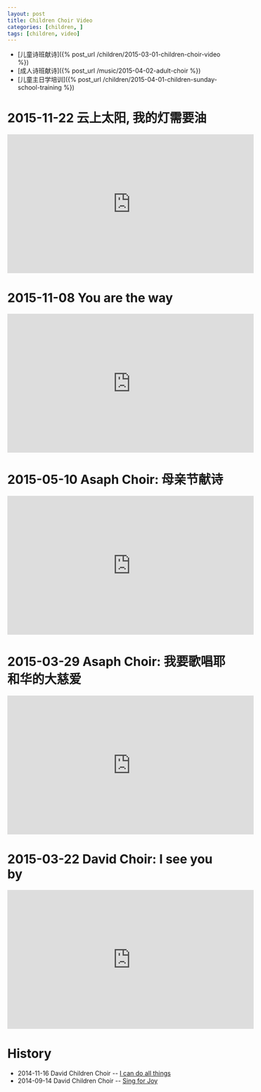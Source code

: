```yaml
---
layout: post 
title: Children Choir Video
categories: [children, ]
tags: [children, video]
---
```


 * [儿童诗班献诗]({% post_url /children/2015-03-01-children-choir-video %})
 * [成人诗班献诗]({% post_url /music/2015-04-02-adult-choir %})
 * [儿童主日学培训]({% post_url /children/2015-04-01-children-sunday-school-training %})


2015-11-22 云上太阳, 我的灯需要油
===============================================

<iframe width="560" height="315" src="https://www.youtube.com/embed/ZO86FGTqYWc" frameborder="0" 
allowfullscreen></iframe>


2015-11-08 You are the way
===============================================

<iframe width="560" height="315" src="https://www.youtube.com/embed/oEIFiX6Ez-c" frameborder="0" allowfullscreen></iframe>


2015-05-10 Asaph Choir: 母亲节献诗 
===============================================

<iframe width="560" height="315"
src="https://www.youtube.com/embed/hNq5MlxNKzI" frameborder="0"
allowfullscreen></iframe>

2015-03-29 Asaph Choir: 我要歌唱耶和华的大慈爱 
===============================================

<iframe width="560" height="315"
src="https://www.youtube.com/embed/XsksG7TaQs8" frameborder="0"
allowfullscreen></iframe>

2015-03-22 David Choir: I see you by 
=====================================

<iframe width="560" height="315"
src="https://www.youtube.com/embed/SQggL7fCSIE" frameborder="0"
allowfullscreen></iframe>



History
==========

 * 2014-11-16 David Children Choir -- [I can do all things ](https://youtu.be/Gp_NFKb-XOk)
 * 2014-09-14 David Children Choir -- [Sing for Joy](https://youtu.be/cGNmEO59Ou8)
